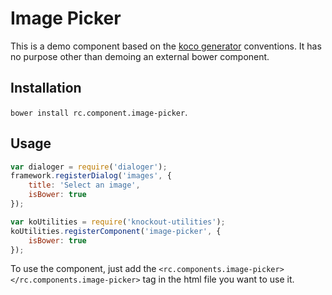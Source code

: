 # Image Picker

This is a demo component based on the [koco generator](https://github.com/Allov/generator-koco) conventions. It has no purpose other than demoing an external bower component.

## Installation

`bower install rc.component.image-picker`.

## Usage

```javascript
var dialoger = require('dialoger');
framework.registerDialog('images', {
    title: 'Select an image',
    isBower: true
});

var koUtilities = require('knockout-utilities');
koUtilities.registerComponent('image-picker', {
    isBower: true
});
```

To use the component, just add the `<rc.components.image-picker></rc.components.image-picker>` tag in the html file you want to use it.
